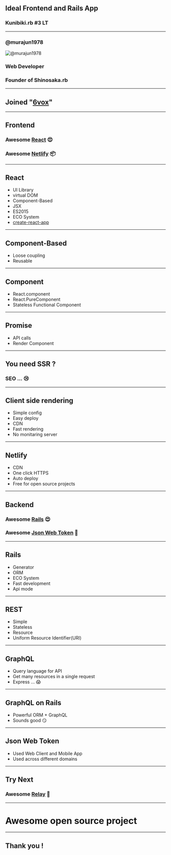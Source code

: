 ## Ideal Frontend and Rails App

### Kunibiki.rb #3 LT

---

### @murajun1978

![@murajun1978](https://secure.gravatar.com/avatar/d8cd979e90361eb5ca5414dd15b35d0f)

### Web Developer
### Founder of Shinosaka.rb

---

## Joined "[6vox](http://6vox.com/)"

---

## Frontend

### Awesome [React](https://facebook.github.io/react/)  :heart_eyes:
### Awesome [Netlify](https://www.netlify.com/)  :package:

---

## React

* UI Library
* virtual DOM
* Component-Based
* JSX
* ES2015
* ECO System
* [create-react-app](https://github.com/facebookincubator/create-react-app)

---

## Component-Based

* Loose coupling
* Reusable

---

## Component

* React.component
* React.PureComponent
* Stateless Functional Component

---

## Promise

* API calls
* Render Component

---

## You need SSR ?

### SEO ... :cry:

---

## Client side rendering

* Simple config
* Easy deploy
* CDN
* Fast rendering
* No monitaring server

---

## Netlify

* CDN
* One click HTTPS
* Auto deploy
* Free for open source projects

---

## Backend

### Awesome [Rails](http://rubyonrails.org/)  :heart_eyes:
### Awesome [Json Web Token](https://jwt.io/)  :closed_lock_with_key:

---

## Rails

* Generator
* ORM
* ECO System
* Fast development
* Api mode

---

## REST

* Simple
* Stateless
* Resource
* Uniform Resource Identifier(URI)

---

## GraphQL

* Query language for API
* Get many resources in a single request
* Express ...  :scream:

---

## GraphQL on Rails

* Powerful ORM + GraphQL
* Sounds good :smirk:

---

## Json Web Token

* Used Web Client and Mobile App
* Used across different domains

---

## Try Next

### Awesome [Relay](https://facebook.github.io/relay/)  :dancers:

---

# Awesome open source project

---

## Thank you !

